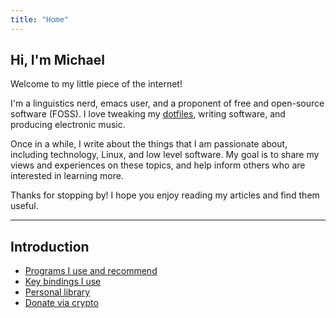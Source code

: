 ```yaml
---
title: "Home"
---
```


## Hi, I'm Michael

Welcome to my little piece of the internet!

I'm a linguistics nerd, emacs user, and a proponent of free and open-source software (FOSS). I love tweaking my [dotfiles](https://github.com/michaelneuper/dotfiles), writing software, and producing electronic music.

Once in a while, I write about the things that I am passionate about, including technology, Linux, and low level software.
My goal is to share my views and experiences on these topics, and help inform others who are interested in learning more.

Thanks for stopping by! I hope you enjoy reading my articles and find them useful.

---

## Introduction

- [Programs I use and recommend](/pages/software/)
- [Key bindings I use](/pages/keybindings/)
- [Personal library](/pages/library)
- [Donate via crypto](/pages/donate/)
